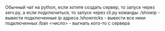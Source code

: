 Обычный чат на python, если хотите создать сервер, то запуск через serv.py, а если подключиться, то запуск через cli.py
команды:
/showip - вывести подключенные ip адреса
/shownicks - вывести все ники подключенных
/ban <число> - выгнать кого-то с сервера
